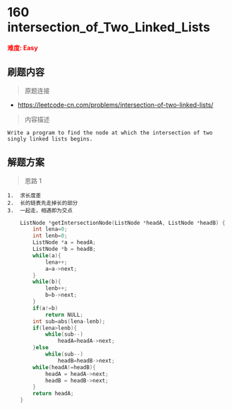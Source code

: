 # 160 intersection_of_Two_Linked_Lists
 **<font color=red>难度: Easy</font>**
## 刷题内容
>原题连接
* https://leetcode-cn.com/problems/intersection-of-two-linked-lists/
>内容描述
```
Write a program to find the node at which the intersection of two singly linked lists begins.
```

## 解题方案
> 思路 1
```
1.  求长度差
2.  长的链表先走掉长的部分
3.  一起走，相遇即为交点 
```
```cpp
    ListNode *getIntersectionNode(ListNode *headA, ListNode *headB) {
        int lena=0;
        int lenb=0;
        ListNode *a = headA;
        ListNode *b = headB;
        while(a){
            lena++;
            a=a->next;
        }
        while(b){
            lenb++;
            b=b->next;
        }
        if(a!=b)
            return NULL;
        int sub=abs(lena-lenb);
        if(lena>lenb){
            while(sub--)
                headA=headA->next;
        }else
            while(sub--)
                headB=headB->next;
        while(headA!=headB){
            headA = headA->next;
            headB = headB->next;
        }
        return headA;
    }
```

